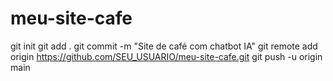 # meu-site-cafe
git init
git add .
git commit -m "Site de café com chatbot IA"
git remote add origin https://github.com/SEU_USUARIO/meu-site-cafe.git
git push -u origin main
